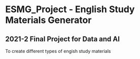 # ESMG_Project - English Study Materials Generator 

## 2021-2 Final Project for Data and AI 

To create different types of engish study materials 
